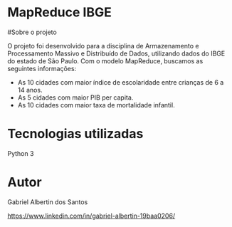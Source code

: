 # MapReduce IBGE

#Sobre o projeto

O projeto foi desenvolvido para a disciplina de Armazenamento e Processamento Massivo e Distribuído de Dados, utilizando dados do IBGE do estado de São Paulo. Com o modelo MapReduce, buscamos as seguintes informações:

* As 10 cidades com maior índice de escolaridade entre crianças de 6 a 14 anos.
* As 5 cidades com maior PIB per capita.
* As 10 cidades com maior taxa de mortalidade infantil.

# Tecnologias utilizadas
Python 3

# Autor

Gabriel Albertin dos Santos

https://www.linkedin.com/in/gabriel-albertin-19baa0206/

